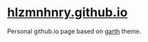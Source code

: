 # [hlzmnhnry.github.io](https://hlzmnhnry.github.io/)

Personal github.io page based on [garth](https://github.com/daviddarnes/garth) theme.
